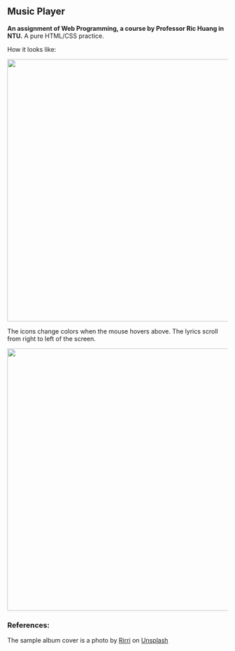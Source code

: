 ## Music Player
**An assignment of Web Programming, a course by Professor Ric Huang in NTU.** A pure HTML/CSS practice.

How it looks like:
<p align="center">
  <img src="https://raw.githubusercontent.com/kanapki/music-player/master/screenshots/screenshot1.png" width="600">
</p>

The icons change colors when the mouse hovers above. The lyrics scroll from right to left of the screen.
<p align="center">
  <img src="https://raw.githubusercontent.com/kanapki/music-player/master/screenshots/screenshot2.png" width="600">
</p>


### References: 
The sample album cover is a photo by <a href="https://unsplash.com/@rirri01?utm_source=unsplash&utm_medium=referral&utm_content=creditCopyText">Rirri</a> on <a href="https://unsplash.com/s/photos/album-cover?utm_source=unsplash&utm_medium=referral&utm_content=creditCopyText">Unsplash</a>

